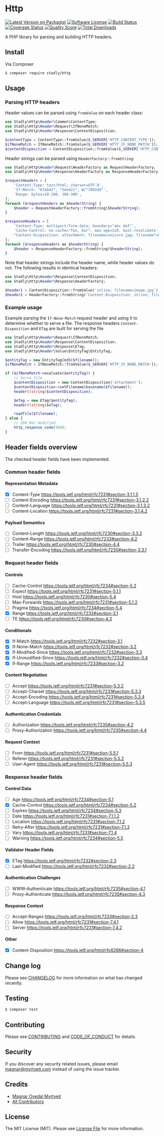 # Http

[![Latest Version on Packagist][ico-version]][link-packagist]
[![Software License][ico-license]](LICENSE.md)
[![Build Status][ico-travis]][link-travis]
[![Coverage Status][ico-scrutinizer]][link-scrutinizer]
[![Quality Score][ico-code-quality]][link-code-quality]
[![Total Downloads][ico-downloads]][link-downloads]

A PHP library for parsing and building HTTP headers.

## Install

Via Composer

``` bash
$ composer require stadly/http
```

## Usage

### Parsing HTTP headers

Header values can be parsed using `fromValue` on each header class:

``` php
use Stadly\Http\Header\Common\ContentType;
use Stadly\Http\Header\Request\IfNoneMatch;
use Stadly\Http\Header\Response\ContentDisposition;

$contentType = ContentType::fromValue($_SERVER['HTTP_CONTENT_TYPE']);
$ifNoneMatch = IfNoneMatch::fromValue($_SERVER['HTTP_IF_NONE_MATCH']);
$contentDisposition = ContentDisposition::fromValue($_SERVER['HTTP_CONTENT_DISPOSITION']);
```

Header strings can be parsed using `HeaderFactory::fromString`:

``` php
use Stadly\Http\Header\Request\HeaderFactory as RequestHeaderFactory;
use Stadly\Http\Header\Response\HeaderFactory as ResponseHeaderFactory;

$requestHeaders = [
    'Content-Type: text/html; charset=UTF-8',
    'If-Match: "67ab43", "54ed21", W/"7892dd"',
    'Range: bytes=10-100, 200-300',
];
foreach ($requestHeaders as $headerString) {
    $header = RequestHeaderFactory::fromString($headerString);
}

$responseHeaders = [
    'Content-Type: multipart/form-data; boundary="abc def"',
    'Cache-Control: no-cache="foo, bar", max-age=120, must-revalidate',
    "Content-Disposition: attachment; filename=unicorn.jpg; filename*=UTF-8''%F0%9F%A6%84.jpg",
];
foreach ($responseHeaders as $headerString) {
    $header = ResponseHeaderFactory::fromString($headerString);
}
```

Note that header strings include the header name, while header values do not. The following results in identical headers:

``` php
use Stadly\Http\Header\Response\ContentDisposition;
use Stadly\Http\Header\Response\HeaderFactory;

$header1 = ContentDisposition::fromValue('inline; filename=image.jpg');
$header2 = HeaderFactory::fromString('Content-Disposition: inline; filename=image.jpg');
```

### Example usage

Example parsing the `If-None-Match` request header and using it to determine whether to serve a file. The response headers `Content-Disposition` and `ETag` are built for serving the file.

``` php
use Stadly\Http\Header\Request\IfNoneMatch;
use Stadly\Http\Header\Response\ContentDisposition;
use Stadly\Http\Header\Response\ETag;
use Stadly\Http\Header\Value\EntityTag\EntityTag;

$entityTag = new EntityTag(md5($filename));
$ifNoneMatch = IfNoneMatch::fromValue($_SERVER['HTTP_IF_NONE_MATCH']);

if ($ifNoneMatch->evaluate($entityTag)) {
    // Serve file.
    $contentDisposition = new ContentDisposition('attachment');
    $contentDisposition->setFilename(basename($filename));
    header((string)$contentDisposition);

    $eTag = new ETag($entityTag);
    header((string)$eTag);

    readfile($filename);
} else {
    // 304 Not modified.
    http_response_code(304);
}
```

## Header fields overview

The checked header fields have been implemented.

### Common header fields

#### Representation Metadata
 - [x] Content-Type            https://tools.ietf.org/html/rfc7231#section-3.1.1.5
 - [ ] Content-Encoding        https://tools.ietf.org/html/rfc7231#section-3.1.2.2
 - [ ] Content-Language        https://tools.ietf.org/html/rfc7231#section-3.1.3.2
 - [ ] Content-Location        https://tools.ietf.org/html/rfc7231#section-3.1.4.2

#### Payload Semantics
 - [ ] Content-Length          https://tools.ietf.org/html/rfc7230#section-3.3.2
 - [ ] Content-Range           https://tools.ietf.org/html/rfc7233#section-4.2
 - [ ] Trailer                 https://tools.ietf.org/html/rfc7230#section-4.4
 - [ ] Transfer-Encoding       https://tools.ietf.org/html/rfc7230#section-3.3.1

### Request header fields

#### Controls
 - [ ] Cache-Control           https://tools.ietf.org/html/rfc7234#section-5.2
 - [ ] Expect                  https://tools.ietf.org/html/rfc7231#section-5.1.1
 - [ ] Host                    https://tools.ietf.org/html/rfc7230#section-5.4
 - [ ] Max-Forwards            https://tools.ietf.org/html/rfc7231#section-5.1.2
 - [ ] Pragma                  https://tools.ietf.org/html/rfc7234#section-5.4
 - [x] Range                   https://tools.ietf.org/html/rfc7233#section-3.1
 - [ ] TE                      https://tools.ietf.org/html/rfc7230#section-4.3

#### Conditionals
 - [x] If-Match                https://tools.ietf.org/html/rfc7232#section-3.1
 - [x] If-None-Match           https://tools.ietf.org/html/rfc7232#section-3.2
 - [x] If-Modified-Since       https://tools.ietf.org/html/rfc7232#section-3.3
 - [x] If-Unmodified-Since     https://tools.ietf.org/html/rfc7232#section-3.4
 - [x] If-Range                https://tools.ietf.org/html/rfc7233#section-3.2

#### Content Negotiation
 - [ ] Accept                  https://tools.ietf.org/html/rfc7231#section-5.3.2
 - [ ] Accept-Charset          https://tools.ietf.org/html/rfc7231#section-5.3.3
 - [ ] Accept-Encoding         https://tools.ietf.org/html/rfc7231#section-5.3.4
 - [ ] Accept-Language         https://tools.ietf.org/html/rfc7231#section-5.3.5

#### Authentication Credentials
 - [ ] Authorization           https://tools.ietf.org/html/rfc7235#section-4.2
 - [ ] Proxy-Authorization     https://tools.ietf.org/html/rfc7235#section-4.4

#### Request Context
 - [ ] From                    https://tools.ietf.org/html/rfc7231#section-5.5.1
 - [ ] Referer                 https://tools.ietf.org/html/rfc7231#section-5.5.2
 - [ ] User-Agent              https://tools.ietf.org/html/rfc7231#section-5.5.3

### Response header fields

#### Control Data
 - [ ] Age                     https://tools.ietf.org/html/rfc7234#section-5.1
 - [x] Cache-Control           https://tools.ietf.org/html/rfc7234#section-5.2
 - [ ] Expires                 https://tools.ietf.org/html/rfc7234#section-5.3
 - [ ] Date                    https://tools.ietf.org/html/rfc7231#section-7.1.1.2
 - [ ] Location                https://tools.ietf.org/html/rfc7231#section-7.1.2
 - [ ] Retry-After             https://tools.ietf.org/html/rfc7231#section-7.1.3
 - [ ] Vary                    https://tools.ietf.org/html/rfc7231#section-7.1.4
 - [ ] Warning                 https://tools.ietf.org/html/rfc7234#section-5.5

#### Validator Header Fields
 - [x] ETag                    https://tools.ietf.org/html/rfc7232#section-2.3
 - [ ] Last-Modified           https://tools.ietf.org/html/rfc7232#section-2.2

#### Authentication Challenges
 - [ ] WWW-Authenticate        https://tools.ietf.org/html/rfc7235#section-4.1
 - [ ] Proxy-Authenticate      https://tools.ietf.org/html/rfc7235#section-4.3

#### Response Context
 - [ ] Accept-Ranges           https://tools.ietf.org/html/rfc7233#section-2.3
 - [ ] Allow                   https://tools.ietf.org/html/rfc7231#section-7.4.1
 - [ ] Server                  https://tools.ietf.org/html/rfc7231#section-7.4.2

#### Other
 - [x] Content-Disposition     https://tools.ietf.org/html/rfc6266#section-4

## Change log

Please see [CHANGELOG](CHANGELOG.md) for more information on what has changed recently.

## Testing

``` bash
$ composer test
```

## Contributing

Please see [CONTRIBUTING](CONTRIBUTING.md) and [CODE_OF_CONDUCT](CODE_OF_CONDUCT.md) for details.

## Security

If you discover any security related issues, please email magnar@myrtveit.com instead of using the issue tracker.

## Credits

- [Magnar Ovedal Myrtveit][link-author]
- [All Contributors][link-contributors]

## License

The MIT License (MIT). Please see [License File](LICENSE.md) for more information.

[ico-version]: https://img.shields.io/packagist/v/stadly/http.svg?style=flat-square
[ico-license]: https://img.shields.io/badge/license-MIT-brightgreen.svg?style=flat-square
[ico-travis]: https://img.shields.io/travis/Stadly/Http/master.svg?style=flat-square
[ico-scrutinizer]: https://img.shields.io/scrutinizer/coverage/g/Stadly/Http.svg?style=flat-square
[ico-code-quality]: https://img.shields.io/scrutinizer/g/Stadly/Http.svg?style=flat-square
[ico-downloads]: https://img.shields.io/packagist/dt/stadly/http.svg?style=flat-square

[link-packagist]: https://packagist.org/packages/stadly/http
[link-travis]: https://app.travis-ci.com/github/Stadly/Http
[link-scrutinizer]: https://scrutinizer-ci.com/g/Stadly/Http/code-structure
[link-code-quality]: https://scrutinizer-ci.com/g/Stadly/Http
[link-downloads]: https://packagist.org/packages/stadly/http
[link-author]: https://github.com/Stadly
[link-contributors]: ../../contributors
